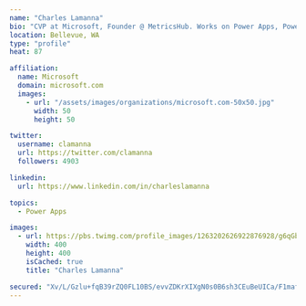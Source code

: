 ```yaml
---
name: "Charles Lamanna"
bio: "CVP at Microsoft, Founder @ MetricsHub. Works on Power Apps, Power Automate, Power Virtual Agent, Common Data Service and Dynamics 365."
location: Bellevue, WA
type: "profile"
heat: 87

affiliation:
  name: Microsoft
  domain: microsoft.com
  images:
    - url: "/assets/images/organizations/microsoft.com-50x50.jpg"
      width: 50
      height: 50

twitter:
  username: clamanna
  url: https://twitter.com/clamanna
  followers: 4903

linkedin:
  url: https://www.linkedin.com/in/charleslamanna

topics:
  - Power Apps

images:
  - url: https://pbs.twimg.com/profile_images/1263202626922876928/g6qGbHZ-_400x400.jpg
    width: 400
    height: 400
    isCached: true
    title: "Charles Lamanna"

secured: "Xv/L/Gzlu+fqB39rZQ0FL10BS/evvZDKrXIXgN0s0B6sh3CEuBeUICa/F1mafZzCPBNlhMuiYv5SLPAmKKeI+kBT8e72KNiq1Zo3+BDGFGZQ2ghsEs8UgjpxEFDYBeQh90U/MY6/W1iCuWeM0pi56P9K/y8rEvoQ/UbozwsDXI1NZQKUH9J9ya1RIDAMtVa8YpDcm7/c7Vruwowbd04ai6T1vva5aKW/VpZbYgJKOfbikxvOgqGQSSUQpIztjra8DgXaoiRi/VmPlIkBwoV0m7U2IwFylA/SZ72i9LaiCR+UHTcdK8y7RHBl5SSiHRkdpju9n1rB8XJIIBwkLXAwvUtpNOr5Ixqr6C4SuQafhlkKDlz7D+YtqLmAewzzKJty93zAKqusyfMV5Y7S5QNgRQMsbA0VlGGNiZMoCs0Ajcg=;B3INY3t/OX080hfH8ltisQ=="
---
```


